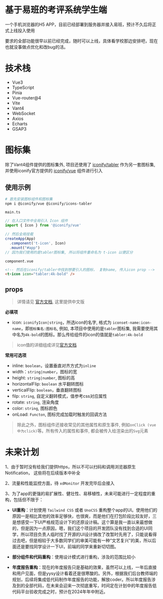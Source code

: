 # 基于易班的考评系统学生端
一个手机浏览器的H5 APP，目前已经部署到服务器并接入易班，预计不久后将正式上线投入使用

要求的全部功能很早以前已经完成，随时可以上线，具体看学校那边安排吧，现在也就没事做点优化和改bug的活。


# 技术栈
- Vue3
- TypeScript
- Pinia
- Vue-router@4
- Vite
- Vant4
- WebSocket
- Axios
- Echarts
- GSAP3

# 图标集

除了Vant4组件提供的图标集外, 项目还使用了 [iconify/tabler](https://icon-sets.iconify.design/tabler/?category=General) 作为另一套图标集, 并使用iconify官方提供的 [iconify/vue](https://iconify.design/docs/icon-components/vue/) 组件进行引入

## 使用示例


```bash
# 首先安装图标组件和图标集
npm i @iconify/vue @iconify/icons-tabler
```

`main.ts`
```ts
// 在入口文件中全局引入 Icon 组件
import { Icon } from '@iconify/vue'

// 然后全局挂载
createApp(App)
  .component('t-icon', Icon)
  .mount("#app")
// 因为我们使用的是tabler图标集, 所以将组件重命名为 t-icon 以便区分
```

`component.vue`
```html
<!-- 然后在iconify/tabler中找到想要引入的图标， 复制name, 传入icon prop -->
<t-icon icon="tabler:4k-bold" />
```

## props
> 详情请见 [官方文档](https://iconify.design/docs/icon-components/vue/#properties), 这里提供中文版

**必填项**
- icon: `iconifyIcon|string`，所选icon的名字, 格式为 `iconset-name:icon-name`，即`图标集名:图标名`, 例如, 本项目中使用的是`tabler`图标集, 我需要使用其中名为`4k-bold`的图标。那么传给组件的icon的值就是`tabler:4k-bold`

> icon值的详细组成详见[官方文档](https://iconify.design/docs/icon-components/vue/#properties)

**常用可选项**
- inline: `boolean`，设置垂直对齐方式为`inline`
- width：`string|number`，图标的宽
- height: `string|number`, 图标的高
- horizontalFlip: `boolean` 水平翻转图标
- verticalFlip: `boolean`，垂直翻转图标
- filp: `string`, 自定义翻转模式，值参考css对应属性
- rotate: `string`, 渲染角度
- color: `string`, 图标颜色
- onLoad: `Functon`, 图标完成加载时触发的回调方法

> 除此之外，图标组件还接收常见的其他属性和原生事件, 例如`onClick (vue中为click)`等。所有传入的属性和事件, 都会被传入给渲染出的`Svg`元素


# 未来计划
1、由于暂时没有给我们提供https，所以不可以扫码和调用浏览器原生Notification， 这些将在后续版本中补全

2、流量和性能监控方面，待 `xdMonitor` 开发完毕后会接入

3、为了app的更强的易扩展性、健壮性、易移植性，未来可能进行一定程度的重构，包括但不限于： 
- **UI重构**：计划使用 `Tailwind CSS` 或者 `UnoCSS` 重构整个app的UI。使用他们的原因一是相比其他的效率足够快，也很爽，而是他们在打包阶段比较友好，三是想感受一下UI严格规范设计下的还原设计稿。这个算是我一直以来最想做的，但是因为一点原因，嗯，我们这个项目的开发团队没有找到合适的UI同学，所以项目负责人临时找了开源的UI设计搞改了改暂时先用了，只能说看得过去吧，但是相较于大多数同学们的审美可能有一种“文艺复兴”的美，所以后面还是要找同学设计一下UI，前端的同学来重新切切图。

- **部分组件和代码重构**：使用设计模式进行重构，涉及的范围比较小

- **年度报告重构**：现在的年度报告只是基础的效果，虽然可以上线，一年后直接和用户见面，但是yysy设计看着还是很寒酸的。另外，根据我们后台教师端的规划，后续将集成低代码制作年度报告的功能，解放coder。所以年度报告涉及到的全部代码，在未来会迎来一次彻底重写，时间定在计划中的年度报告低代码平台验收完成之时，预计在2024年年中附近。